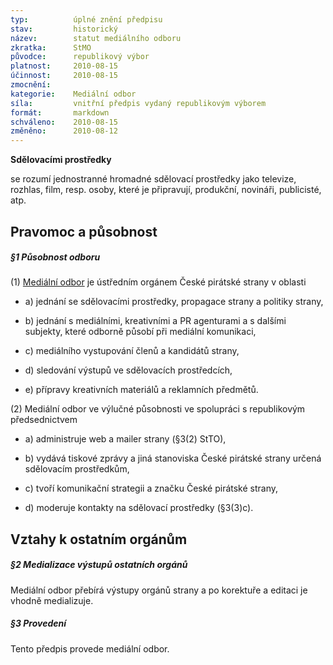 ```yaml
---
typ:          úplné znění předpisu
stav:         historický
název:        statut mediálního odboru
zkratka:      StMO
původce:      republikový výbor
platnost:     2010-08-15
účinnost:     2010-08-15
zmocnění:     
kategorie:    Mediální odbor
síla:         vnitřní předpis vydaný republikovým výborem
formát:       markdown
schváleno:    2010-08-15
změněno:      2010-08-12
---
```


**Sdělovacími prostředky**

se rozumí jednostranné hromadné sdělovací prostředky jako televize, rozhlas, film, resp. osoby, které je připravují, produkční, novináři, publicisté, atp. 

## Pravomoc a působnost

##### **§1 Působnost odboru**

(1) [Mediální odbor](http://www.pirati.cz/mo/start) je ústředním orgánem České pirátské strany v oblasti

* a) jednání se sdělovacími prostředky, propagace strany a politiky strany,

* b) jednání s mediálními, kreativními a PR agenturami a s dalšími subjekty, které odborně působí při mediální komunikaci,

* c) mediálního vystupování členů a kandidátů strany,

* d) sledování výstupů ve sdělovacích prostředcích,

* e) přípravy kreativních materiálů a reklamních předmětů.

(2) Mediální odbor ve výlučné působnosti ve spolupráci s republikovým předsednictvem

* a) administruje web a mailer strany (§3(2) StTO),

* b) vydává tiskové zprávy a jiná stanoviska České pirátské strany určená sdělovacím prostředkům,

* c) tvoří komunikační strategii a značku České pirátské strany,

* d) moderuje kontakty na sdělovací prostředky (§3(3)c).

## Vztahy k ostatním orgánům

##### **§2 Medializace výstupů ostatních orgánů**

Mediální odbor přebírá výstupy orgánů strany a po korektuře a editaci je vhodně medializuje.

##### **§3 Provedení**

Tento předpis provede mediální odbor.
